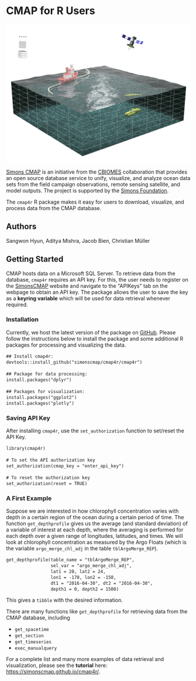 # CMAP for R Users

![](caustics_grid.png)

[Simons CMAP](https://cmap.readthedocs.io/en/latest/index.html) is an initiative
from the [CBIOMES](https://cbiomes.org/) collaboration that provides an open
source database service to unify, visualize, and analyze ocean data sets from
the field campaign observations, remote sensing satellite, and model
outputs. The project is supported by the [Simons
Foundation](https://www.simonsfoundation.org/).

The `cmap4r` R package makes it easy for users to download, visualize, and process data from the CMAP database.



## Authors
Sangwon Hyun,
Aditya Mishra,
Jacob Bien,
Christian Müller

## Getting Started

CMAP hosts data on a Microsoft SQL Server. To retrieve data from the database,
`cmap4r` requires an API key. For this, the user needs to register on the
[SimonsCMAP](https://simonscmap.com/register) website and navigate to the
"APIKeys" tab on the webpage to obtain an API key. The package allows the user
to save the key as a **keyring variable** which will be used for data retrieval
whenever required.



### Installation
Currently, we host the latest version of the package on
[GitHub](https://github.com/simonscmap/cmap4r). Please follow the instructions
below to install the package and some additional R packages for processing and
visualizing the data.

```
## Install cmap4r:
devtools::install_github("simonscmap/cmap4r/cmap4r")

## Package for data processing:
install.packages("dplyr")  

## Packages for visualization:
install.packages("ggplot2")
install.packages("plotly")

```

### Saving API Key

After installing `cmap4r`, use the `set_authorization` function to set/reset the API Key. 

```
library(cmap4r)

# To set the API authorization key
set_authorization(cmap_key = "enter_api_key")

# To reset the authorization key
set_authorization(reset = TRUE)
```


### A First Example

Suppose we are interested in how chlorophyll concentration varies with depth in
a certain region of the ocean during a certain period of time.  The function
`get_depthprofile` gives us the average (and standard deviation) of a variable
of interest at each depth, where the averaging is performed for each depth over
a given range of longitudes, latitudes, and times.  We will look at chlorophyll
concentration as measured by the Argo Floats (which is the variable
`argo_merge_chl_adj` in the table `tblArgoMerge_REP`).

```
get_depthprofile(table_name = "tblArgoMerge_REP",
                 sel_var = "argo_merge_chl_adj",
                 lat1 = 20, lat2 = 24,
                 lon1 = -170, lon2 = -150,
                 dt1 = "2016-04-30", dt2 = "2016-04-30",
                 depth1 = 0, depth2 = 1500)
```

This gives a `tibble` with the desired information.

There are many functions like `get_depthprofile` for retrieving data from the CMAP database, including

- `get_spacetime`
- `get_section`
- `get_timeseries`
- `exec_manualquery`

For a complete list and many more examples of data retrieval and visualization,
please see the **tutorial** here: https://simonscmap.github.io/cmap4r/.
